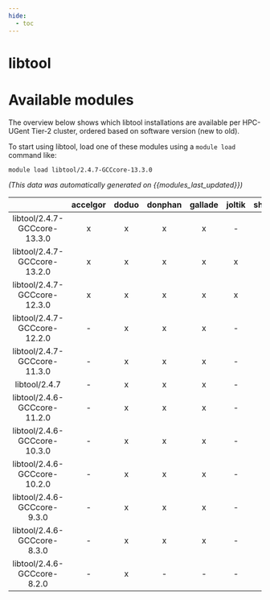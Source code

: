 ```yaml
---
hide:
  - toc
---
```


libtool
=======

# Available modules


The overview below shows which libtool installations are available per HPC-UGent Tier-2 cluster, ordered based on software version (new to old).

To start using libtool, load one of these modules using a `module load` command like:

```shell
module load libtool/2.4.7-GCCcore-13.3.0
```

*(This data was automatically generated on {{modules_last_updated}})*  

| |accelgor|doduo|donphan|gallade|joltik|shinx|skitty|
| :---: | :---: | :---: | :---: | :---: | :---: | :---: | :---: |
|libtool/2.4.7-GCCcore-13.3.0|x|x|x|x|-|x|x|
|libtool/2.4.7-GCCcore-13.2.0|x|x|x|x|x|x|x|
|libtool/2.4.7-GCCcore-12.3.0|x|x|x|x|x|x|x|
|libtool/2.4.7-GCCcore-12.2.0|-|x|x|x|-|x|-|
|libtool/2.4.7-GCCcore-11.3.0|-|x|x|x|-|x|-|
|libtool/2.4.7|-|x|x|x|-|x|-|
|libtool/2.4.6-GCCcore-11.2.0|-|x|x|x|-|x|-|
|libtool/2.4.6-GCCcore-10.3.0|-|x|x|x|-|-|-|
|libtool/2.4.6-GCCcore-10.2.0|-|x|x|x|-|-|-|
|libtool/2.4.6-GCCcore-9.3.0|-|x|x|x|-|-|-|
|libtool/2.4.6-GCCcore-8.3.0|-|x|x|x|-|-|-|
|libtool/2.4.6-GCCcore-8.2.0|-|x|-|-|-|-|-|
